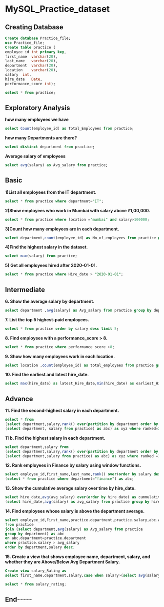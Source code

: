 # MySQL_Practice_dataset

## Creating Database

```sql
Create database Practice_file;
use Practice_file;
Create table practice (
employee_id int primary key,
first_name	varchar(20),
last_name	varchar(20),
department	varchar(20),
location	varchar(20),
salary	int,
hire_date	Date,
performance_score int);
```

```sql
select * from practice;
```

## Exploratory Analysis

**how many employees we have**

```sql
select Count(employee_id) as Total_Employees from practice;
```

**how many Departments are there?**

```sql
select distinct department from practice;
```

**Average salary of employees**

```sql
select avg(salary) as Avg_salary from practice;
```


## Basic

**1)List all employees from the IT department.**

```sql
select * from practice where department="IT";
```

**2)Show employees who work in Mumbai with salary above ₹1,00,000.**

```sql
select * from practice where location ="mumbai" and salary>100000;
```

**3)Count how many employees are in each department.**

```sql
select department,count(employee_id) as No_of_employees from practice group by department;
```

**4)Find the highest salary in the dataset.**

```sql
select max(salary) from practice;
```


**5) Get all employees hired after 2020-01-01.**

```sql
select * from practice where Hire_date > "2020-01-01";
```


## Intermediate

**6. Show the average salary by department.**

```sql
select department ,avg(salary) as Avg_salary from practice group by department;
```

**7. List the top 5 highest-paid employees.**

```sql
select * from practice order by salary desc limit 5;
```

**8. Find employees with a performance_score > 8.**

```sql
select * from practice where performance_score >8;
```

**9. Show how many employees work in each location.**

```sql
select location ,count(employee_id) as total_employees from practice group by location;
```

**10. Find the earliest and latest hire_date.**

```sql
select max(hire_date) as latest_Hire_date,min(hire_date) as earliest_Hire_date from practice;
```


## Advance

**11. Find the second-highest salary in each department.**

```sql
select * from 
(select department,salary,rank() over(partition by department order by salary desc) as ranked from
(select department, salary from practice) as abc) as xyz where ranked=2;
```


**11 b. Find the highest salary in each department.**

```sql
select department,salary from
(select department,salary,rank() over(partition by department order by salary desc) as ranked from
(select department,salary from practice) as abc) as xyz where ranked =1 ;
```


**12. Rank employees in Finance by salary using window functions.**

```sql
select employee_id,first_name,last_name,rank() over(order by salary desc) as ranked from
(select * from practice where department="finance") as abc;
```


**13. Show the cumulative average salary over time by hire_date.**

```sql
select hire_date,avg(avg_salary) over(order by hire_date) as cummulative_avg_salary from
(select hire_date,avg(salary) as avg_salary from practice group by hire_date) as abc;
```


**14. Find employees whose salary is above the department average.**

```sql
select employee_id,First_name,practice.department,practice.salary,abc.avg_salary 
from practice 
join (select department,avg(salary) as Avg_salary from practice 
group by department) as abc 
on abc.department=practice.department 
where practice.salary > avg_salary 
order by department,salary desc;
```


**15. Create a view that shows employee name, department, salary, and whether they are Above/Below Avg Department Salary.**

```sql
Create view salary_Rating as
select first_name,department,salary,case when salary>(select avg(salary) from practice) then "ABOVE" else "Below" end as Salary_status from practice;

select * from salary_rating;
```

## End-----
